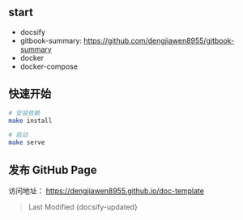 ## start

* docsify
* gitbook-summary: https://github.com/dengjiawen8955/gitbook-summary
* docker
* docker-compose


## 快速开始


```bash
# 安装依赖
make install

# 启动
make serve
```

## 发布 GitHub Page

访问地址： https://dengjiawen8955.github.io/doc-template



> Last Modified {docsify-updated}

